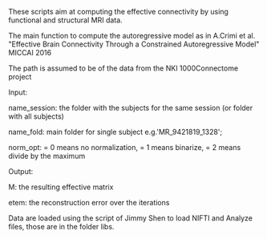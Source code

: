 These scripts aim at computing the effective connectivity by using functional and structural MRI data. 

The main function to compute the autoregressive model as in A.Crimi et al. "Effective Brain Connectivity Through a Constrained Autoregressive Model" MICCAI 2016
 
The path is assumed to be of the data from the NKI 1000Connectome project 

Input: 

name_session: the folder with the subjects for the same session (or folder with all subjects)

name_fold: main folder for single subject e.g.'MR_9421819_1328';

norm_opt: = 0 means no normalization, = 1 means binarize, = 2 means divide by the maximum

Output:

M: the resulting effective matrix

etem: the reconstruction error over the iterations

Data are loaded using the script of Jimmy Shen to load NIFTI and Analyze files, those are in the folder libs.
